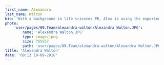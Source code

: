 ```yaml
---
first_name: Alexandra
last_name: Walton
bio: 'With a background in life sciences PR, Alex is using the experience in learning complicated terms to rapidly get to grips with the worlds of security and enterprise IT. For clients, Alex likes to quickly get to the problem a product or service solves and distil this into an interesting story to show how it can benefit the industry in question. As you get to know her, you’ll realise she is an avid Diet Coke drinker, using it to power her through sell ins. Outside of the office she spends her time reading about (and buying too much of) the latest skincare and beauty products – if you have a must try products send the link her way.'
photo:
    'user/pages/09.Team/alexandra-walton/Alexandra Walton.JPG':
        name: 'Alexandra Walton.JPG'
        type: image/jpeg
        size: 755557
        path: 'user/pages/09.Team/alexandra-walton/Alexandra Walton.JPG'
title: 'Alexandra Walton'
date: '08:13 19-09-2018'
---
```


